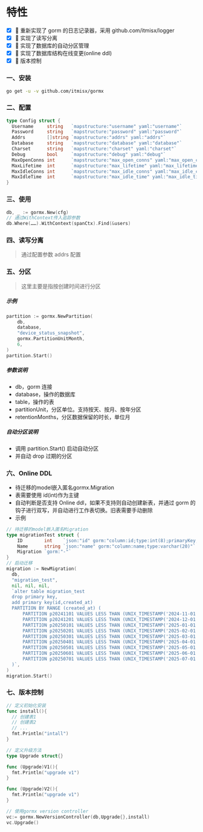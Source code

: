 # 特性

- [x] 🚀 重新实现了 gorm 的日志记录器，采用 github.com/itmisx/logger
- [x] 🚀 实现了读写分离
- [x] 🚀 实现了数据库的自动分区管理
- [x] 🚀 实现了数据库结构在线变更(online ddl)
- [x] 🚀 版本控制

### 一、安装

```bash
go get -u -v github.com/itmisx/gormx
```

### 二、配置

```go
type Config struct {
  Username     string   `mapstructure:"username" yaml:"username"`             // 用户名
  Password     string   `mapstructure:"password" yaml:"password"`             // 密码
  Addrs        []string `mapstructure:"addrs" yaml:"addrs"`                   // 连接地址(host:port),Addrs[0]为. master，其余为slave
  Database     string   `mapstructure:"database" yaml:"database"`             // 要连接的数据库
  Charset      string   `mapstructure:"charset" yaml:"charset"`               // 字符集
  Debug        bool     `mapstructure:"debug" yaml:"debug"`                   // 是否开启调试模式
  MaxOpenConns int      `mapstructure:"max_open_conns" yaml:"max_open_conns"` // 设置数据库的最大打开连接数
  MaxLifetime  int      `mapstructure:"max_lifetime" yaml:"max_lifetime"`     // 设置连接可以重用的最长时间(单位：秒)
  MaxIdleConns int      `mapstructure:"max_idle_conns" yaml:"max_idle_conns"` // 设置空闲连接池中的最大连接数
  MaxIdleTime  int      `mapstructure:"max_idle_time" yaml:"max_idle_time"`   // 设置空闲连接池中的最大连接数
}
```

### 三、使用

```go
db, _ := gormx.New(cfg)
// 通过WithContext传入追踪参数
db.Where(……).WithContext(spanCtx).Find(&users)
```

### 四、读写分离

> 通过配置参数 addrs 配置

### 五、分区
> 这里主要是指按创建时间进行分区

##### 示例

```go
partition := gormx.NewPartition(
    db,
    database,
    "device_status_snapshot",
    gormx.PartitionUnitMonth,
    6,
)
partition.Start()
```

##### 参数说明
- db，gorm 连接
- database，操作的数据库
- table，操作的表
- partitionUnit，分区单位。支持按天、按月、按年分区
- retentionMonths，分区数据保留的时长，单位月

##### 自动分区说明

- 调用 partition.Start() 启动自动分区
- 并自动 drop 过期的分区

### 六、Online DDL
- 待迁移的model嵌入匿名gormx.Migration
- 表需要使用 id(int)作为主键
- 自动判断是否支持 Online ddl，如果不支持则自动创建新表，并通过 gorm 的钩子进行双写，并自动进行工作表切换。旧表需要手动删除
- 示例
```go
// 待迁移的model嵌入匿名Migration
type migrationTest struct {
 	ID        int    `json:"id" gorm:"column:id;type:int(8);primaryKey;autoIncrement"`
 	Name      string `json:"name" gorm:"column:name;type:varchar(20)"`
 	Migration `gorm:"-"`
}
// 启动迁移
migration := NewMigration(
  db,
  "migration_test",
  nil, nil, nil,
  `alter table migration_test
  drop primary key,
  add primary key(id,created_at)
  PARTITION BY RANGE (created_at) (
      PARTITION p20241101 VALUES LESS THAN (UNIX_TIMESTAMP('2024-11-01')),
      PARTITION p20241201 VALUES LESS THAN (UNIX_TIMESTAMP('2024-12-01')),
      PARTITION p20250101 VALUES LESS THAN (UNIX_TIMESTAMP('2025-01-01')),
      PARTITION p20250201 VALUES LESS THAN (UNIX_TIMESTAMP('2025-02-01')),
      PARTITION p20250301 VALUES LESS THAN (UNIX_TIMESTAMP('2025-03-01')),
      PARTITION p20250401 VALUES LESS THAN (UNIX_TIMESTAMP('2025-04-01')),
      PARTITION p20250501 VALUES LESS THAN (UNIX_TIMESTAMP('2025-05-01')),
      PARTITION p20250601 VALUES LESS THAN (UNIX_TIMESTAMP('2025-06-01')),
      PARTITION p20250701 VALUES LESS THAN (UNIX_TIMESTAMP('2025-07-01'))
  )`,
)
migration.Start()
```
### 七、版本控制
``` go
// 定义初始化安装
func install(){
  // 创建表1
  // 创建表2
  // ...
  fmt.Println("intall")
}

// 定义升级方法
type Upgrade struct{}

func (Upgrade)V1(){
  fmt.Println("upgrade v1")
}

func (Upgrade)V2(){
  fmt.Println("upgrade v1")
}

// 使用gormx version controller
vc:= gormx.NewVersionController(db,Upgrade{},install)
vc.Upgrade()
```
